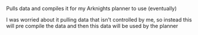 Pulls data and compiles it for my Arknights planner to use (eventually)

I was worried about it pulling data that isn't controlled by me, so instead this will pre compile the data and then this data will be used by the planner

